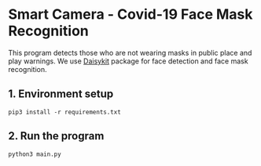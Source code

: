 # Smart Camera - Covid-19 Face Mask Recognition

This program detects those who are not wearing masks in public place and play warnings. We use [Daisykit](https://pypi.org/project/daisykit/) package for face detection and face mask recognition.

## 1. Environment setup

```
pip3 install -r requirements.txt
```

## 2. Run the program

```
python3 main.py
```
